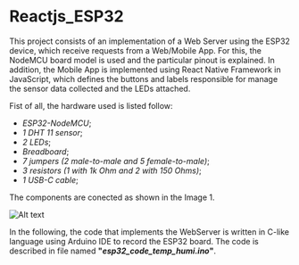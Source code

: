 # Reactjs_ESP32

This project consists of an implementation of a Web Server using the ESP32 device, which receive requests from a Web/Mobile App.
For this, the NodeMCU board model is used and the particular pinout is explained. In addition, the Mobile App is implemented using React Native Framework in JavaScript, which defines the buttons and labels responsible for manage the sensor data collected and the LEDs attached.

Fist of all, the hardware used is listed follow:
- _ESP32-NodeMCU_;
- _1 DHT 11 sensor_;
- _2 LEDs_;
- _Breadboard_;
- _7 jumpers (2 male-to-male and 5 female-to-male)_;
- _3 resistors (1 with 1k Ohm and 2 with 150 Ohms)_;
- _1 USB-C cable_; 

The components are conected as shown in the Image 1.

![Alt text](./images/hardware_setting.png?raw=true "Title")

In the following, the code that implements the WebServer is written in C-like language using Arduino IDE to record the ESP32 board. The code is described in file named **"*esp32_code_temp_humi.ino*"**.
